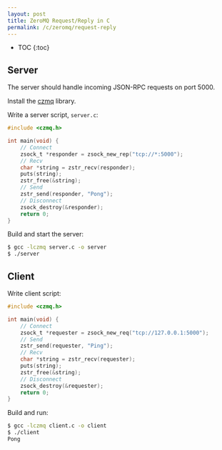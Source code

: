 ```yaml
---
layout: post
title: ZeroMQ Request/Reply in C
permalink: /c/zeromq/request-reply
---
```

* TOC
{:toc}

## Server

The server should handle incoming JSON-RPC requests on port 5000.

Install the [czmq](https://github.com/zeromq/czmq) library.

Write a server script, `server.c`:

```c
#include <czmq.h>

int main(void) {
    // Connect
    zsock_t *responder = zsock_new_rep("tcp://*:5000");
    // Recv
    char *string = zstr_recv(responder);
    puts(string);
    zstr_free(&string);
    // Send
    zstr_send(responder, "Pong");
    // Disconnect
    zsock_destroy(&responder);
    return 0;
}
```

Build and start the server:

```sh
$ gcc -lczmq server.c -o server
$ ./server
```

## Client

Write client script:

```c
#include <czmq.h>

int main(void) {
    // Connect
    zsock_t *requester = zsock_new_req("tcp://127.0.0.1:5000");
    // Send
    zstr_send(requester, "Ping");
    // Recv
    char *string = zstr_recv(requester);
    puts(string);
    zstr_free(&string);
    // Disconnect
    zsock_destroy(&requester);
    return 0;
}
```

Build and run:

```sh
$ gcc -lczmq client.c -o client
$ ./client
Pong
```
